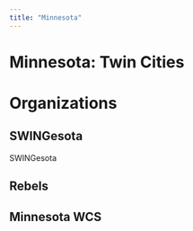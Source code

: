 ```yaml
---
title: "Minnesota"
---
```


# Minnesota: Twin Cities

# Organizations

## SWINGesota

<!-- [Create a page](/create-a-page). -->

SWINGesota

## Rebels

## Minnesota WCS
